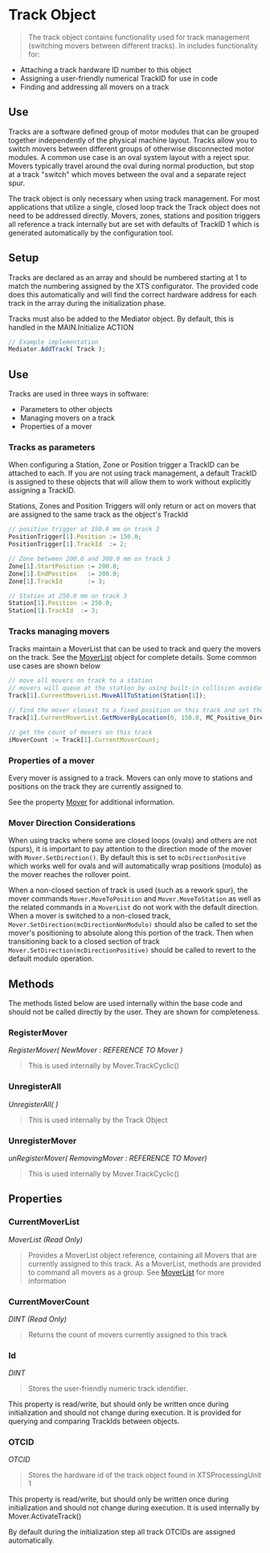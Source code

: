 # Track Object

> The track object contains functionality used for track management (switching movers between different tracks). In includes functionality for:

- Attaching a track hardware ID number to this object
- Assigning a user-friendly numerical TrackID for use in code
- Finding and addressing all movers on a track

## Use

Tracks are a software defined group of motor modules that can be grouped together independently of the physical machine layout. Tracks allow you to switch movers between different groups of otherwise disconnected motor modules. A common use case is an oval system layout with a reject spur. Movers typically travel around the oval during normal production, but stop at a track "switch" which moves between the oval and a separate reject spur.  

The track object is only necessary when using track management. For most applications that utilize a single, closed loop track the Track object does not need to be addressed directly. Movers, zones, stations and position triggers all reference a track internally but are set with defaults of TrackID 1 which is generated automatically by the configuration tool.

## Setup

Tracks are declared as an array and should be numbered starting at 1 to match the numbering assigned by the XTS configurator. The provided code does this automatically and will find the correct hardware address for each track in the array during the initialization phase.

Tracks must also be added to the Mediator object. By default, this is handled in the MAIN.Initialize ACTION

```javascript
// Example implementation
Mediator.AddTrack( Track );
```

## Use

Tracks are used in three ways in software:

- Parameters to other objects
- Managing movers on a track
- Properties of a mover

### Tracks as parameters

When configuring a Station, Zone or Position trigger a TrackID can be attached to each. If you are not using track management, a default TrackID is assigned to these objects that will allow them to work without explicitly assigning a TrackID.

Stations, Zones and Position Triggers will only return or act on movers that are assigned to the same track as the object's TrackId

```javascript
// position trigger at 150.0 mm on track 2
PositionTrigger[1].Position := 150.0;
PositionTrigger[1].TrackId  := 2;

// Zone between 200.0 and 300.0 mm on track 3
Zone[1].StartPosition := 200.0;
Zone[1].EndPosition   := 200.0;
Zone[1].TrackId       := 3;

// Station at 250.0 mm on track 3
Station[1].Position := 250.0;
Station[1].TrackId  := 3;
```

### Tracks managing movers

Tracks maintain a MoverList that can be used to track and query the movers on the track. See the [MoverList](MoverList.md) object for complete details. Some common use cases are shown below

```javascript
// move all movers on track to a station
// movers will queue at the station by using built-in collision avoidance
Track[1].CurrentMoverList.MoveAllToStation(Station[1]);

// find the mover closest to a fixed position on this track and set the velocity
Track[1].CurrentMoverList.GetMoverByLocation(0, 150.0, MC_Positive_Direction).SetVelocity(500.0);

// get the count of movers on this track
iMoverCount := Track[1].CurrentMoverCount;
```

### Properties of a mover

Every mover is assigned to a track. Movers can only move to stations and positions on the track they are currently assigned to.

See the property [Mover](Mover.md) for additional information.

### Mover Direction Considerations

When using tracks where some are closed loops (ovals) and others are not (spurs), it is important to pay attention to the direction mode of the mover with `Mover.SetDirection()`. By default this is set to `mcDirectionPositive` which works well for ovals and will automatically wrap positions (modulo) as the mover reaches the rollover point.

When a non-closed section of track is used (such as a rework spur), the mover commands `Mover.MoveToPosition` and `Mover.MoveToStation` as well as the related commands in a `MoverList` do not work with the default direction. When a mover is switched to a non-closed track, `Mover.SetDirection(mcDirectionNonModulo)` should also be called to set the mover's positioning to absolute along this portion of the track. Then when transitioning back to a closed section of track `Mover.SetDirection(mcDirectionPositive)` should be called to revert to the default modulo operation.


## Methods

The methods listed below are used internally within the base code and should not be called directly by the user. They are shown for completeness.


### RegisterMover

*RegisterMover( NewMover : REFERENCE TO Mover )*

> This is used internally by Mover.TrackCyclic()



### UnregisterAll

*UnregisterAll( )*

> This is used internally by the Track Object



### UnregisterMover

*unRegisterMover( RemovingMover : REFERENCE TO Mover)*

> This is used internally by Mover.TrackCyclic()


## Properties

### CurrentMoverList

*MoverList (Read Only)*

> Provides a MoverList object reference, containing all Movers that are currently assigned to this track. As a MoverList, methods are provided to command all movers as a group. See [MoverList](MoverList.md) for more information

### CurrentMoverCount

*DINT (Read Only)*

> Returns the count of movers currently assigned to this track

### Id

*DINT*

> Stores the user-friendly numeric track identifier.

This property is read/write, but should only be written once during initialization and should not change during execution. It is provided for querying and comparing TrackIds between objects.

### OTCID

*OTCID*

> Stores the hardware id of the track object found in XTSProcessingUnit 1

This property is read/write, but should only be written once during initialization and should not change during execution. It is used internally by Mover.ActivateTrack()

By default during the initialization step all track OTCIDs are assigned automatically.